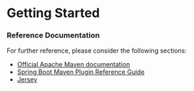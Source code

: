 # Getting Started

### Reference Documentation
For further reference, please consider the following sections:

* [Official Apache Maven documentation](https://maven.apache.org/guides/index.html)
* [Spring Boot Maven Plugin Reference Guide](https://docs.spring.io/spring-boot/docs/2.1.9.RELEASE/maven-plugin/)
* [Jersey](https://docs.spring.io/spring-boot/docs/2.1.9.RELEASE/reference/htmlsingle/#boot-features-jersey)

